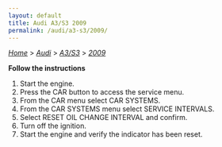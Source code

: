 ```yaml
---
layout: default
title: Audi A3/S3 2009
permalink: /audi/a3-s3/2009/
---
```

[*Home*](/) > [*Audi*](/audi/) > [*A3/S3*](/audi/a3-s3/) > [*2009*](/audi/a3-s3/2009/)

**Follow the instructions**

1. Start the engine.
2. Press the CAR button to access the service menu.
3. From the CAR menu select CAR SYSTEMS.
4. From the CAR SYSTEMS menu select SERVICE INTERVALS.
5. Select RESET OIL CHANGE INTERVAL and confirm.
6. Turn off the ignition.
7. Start the engine and verify the indicator has been reset.